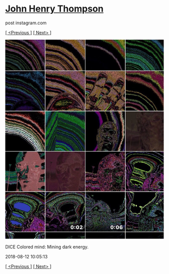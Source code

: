 # [John Henry Thompson](../README.md)
post instagram.com

[[ <Previous ]](2018-08-12-1.md) [[ Next> ]](2018-08-12-3.md)

[![](../media/2018-08-12/DICE-Colored-mind-Mining-dark-energy.jpg)](../README.md)

DICE Colored mind: Mining dark energy.

2018-08-12 10:05:13

[[ <Previous ]](2018-08-12-1.md) [[ Next> ]](2018-08-12-3.md)